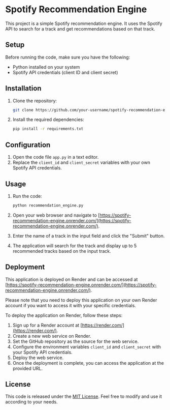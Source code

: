 # Spotify Recommendation Engine

This project is a simple Spotify recommendation engine. It uses the Spotify API to search for a track and get recommendations based on that track.

## Setup

Before running the code, make sure you have the following:

- Python installed on your system
- Spotify API credentials (client ID and client secret)

## Installation

1. Clone the repository:

   ```bash
   git clone https://github.com/your-username/spotify-recommendation-engine.git
   ```

2. Install the required dependencies:

   ```bash
   pip install -r requirements.txt
   ```

## Configuration

1. Open the code file `app.py` in a text editor.
2. Replace the `client_id` and `client_secret` variables with your own Spotify API credentials.

## Usage

1. Run the code:

   ```bash
   python recommendation_engine.py
   ```

2. Open your web browser and navigate to [https://spotify-recommendation-engine.onrender.com/](https://spotify-recommendation-engine.onrender.com/).
3. Enter the name of a track in the input field and click the "Submit" button.
4. The application will search for the track and display up to 5 recommended tracks based on the input track.

## Deployment

This application is deployed on Render and can be accessed at [https://spotify-recommendation-engine.onrender.com/](https://spotify-recommendation-engine.onrender.com/).

Please note that you need to deploy this application on your own Render account if you want to access it with your specific credentials.

To deploy the application on Render, follow these steps:

1. Sign up for a Render account at [https://render.com/](https://render.com/).
2. Create a new web service on Render.
3. Set the GitHub repository as the source for the web service.
4. Configure the environment variables `client_id` and `client_secret` with your Spotify API credentials.
5. Deploy the web service.
6. Once the deployment is complete, you can access the application at the provided URL.

## License

This code is released under the [MIT License](LICENSE). Feel free to modify and use it according to your needs.
